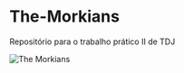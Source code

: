 # The-Morkians
Repositório para o trabalho prático II de TDJ

![The Morkians](https://i.imgur.com/VsAfpxo.png)
